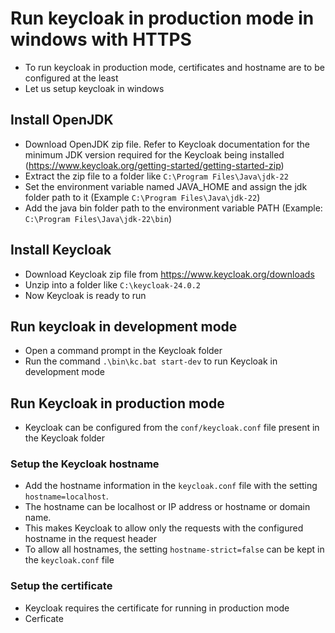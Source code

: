 # Run keycloak in production mode in windows with HTTPS

* To run keycloak in production mode, certificates and hostname are to be configured at the least
* Let us setup keycloak in windows

## Install OpenJDK
* Download OpenJDK zip file. Refer to Keycloak documentation for the minimum JDK version required for the Keycloak being installed (https://www.keycloak.org/getting-started/getting-started-zip)
* Extract the zip file to a folder like `C:\Program Files\Java\jdk-22`
* Set the environment variable named JAVA_HOME and assign the jdk folder path to it (Example  `C:\Program Files\Java\jdk-22`)
* Add the java bin folder path to the environment variable PATH (Example: `C:\Program Files\Java\jdk-22\bin`)


## Install Keycloak
* Download Keycloak zip file from https://www.keycloak.org/downloads
* Unzip into a folder like `C:\keycloak-24.0.2`
* Now Keycloak is ready to run

## Run keycloak in development mode
* Open a command prompt in the Keycloak folder
* Run the command `.\bin\kc.bat start-dev` to run Keycloak in development mode

## Run Keycloak in production mode
* Keycloak can be configured from the `conf/keycloak.conf` file present in the Keycloak folder

### Setup the Keycloak hostname
* Add the hostname information in the `keycloak.conf` file with the setting `hostname=localhost`. 
* The hostname can be localhost or IP address or hostname or domain name.
* This makes Keycloak to allow only the requests with the configured hostname in the request header
* To allow all hostnames, the setting `hostname-strict=false` can be kept in the `keycloak.conf` file

### Setup the certificate
*  Keycloak requires the certificate for running in production mode
* Cerficate  
<!--stackedit_data:
eyJoaXN0b3J5IjpbLTE5NjU0MDE2NzQsNzA5MTcyMjhdfQ==
-->
